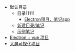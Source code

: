 * 默认目录
    * 目录11111
        * [Electron项目，笔记app](articles/1659520418594.md)
    * [新建目录/笔记](articles/1659495975315.md)
    * [示例笔记](articles/test.md)
* [Electron + vue 项目](articles/1659519164031.md)
* [大屏可视化项目](articles/1659496500021.md)
